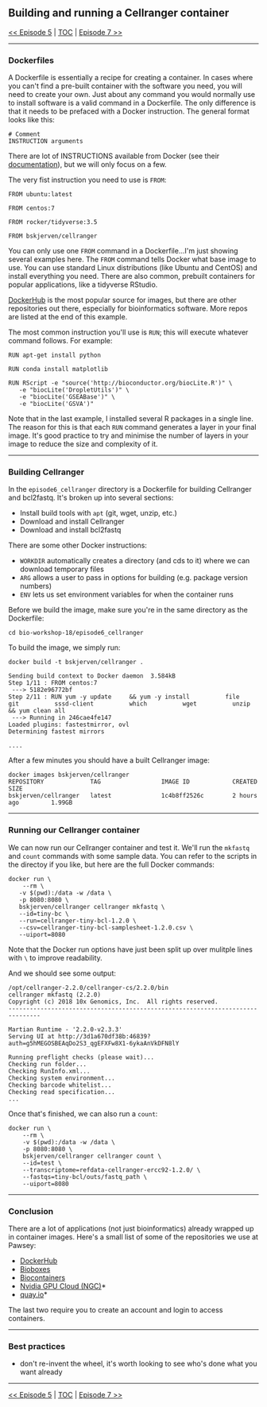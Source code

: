 ## Building and running a Cellranger container

 [\<\< Episode 5](https://github.com/PawseySC/bio-workshop-18/blob/master/5.blast.md)
 | [TOC](https://github.com/PawseySC/bio-workshop-18/blob/master/README.md) |
 [Episode 7 \>\>](https://github.com/PawseySC/bio-workshop-18/blob/master/7.rstudio_build.md)
______


### Dockerfiles ###

A Dockerfile is essentially a recipe for creating a container.  In cases where you can't find a pre-built container with the software you need, you will need to create your own.  Just about any command you would normally use to install software is a valid command in a Dockerfile.  The only difference is that it needs to be prefaced with a Docker instruction.  The general format looks like this:

```
# Comment
INSTRUCTION arguments
```
There are lot of INSTRUCTIONS available from Docker (see their [documentation](https://docs.docker.com/engine/reference/builder/#usage)), but we will only focus on a few.  

The very fist instruction you need to use is `FROM`:

```
FROM ubuntu:latest

FROM centos:7

FROM rocker/tidyverse:3.5

FROM bskjerven/cellranger
```

You can only use one `FROM` command in a Dockerfile...I'm just showing several examples here.  The `FROM` command tells Docker what base image to use.  You can use standard Linux distributions (like Ubuntu and CentOS) and install everything you need.  There are also common, prebuilt containers for popular applications, like a tidyverse RStudio.

[DockerHub](hub.docker.com) is the most popular source for images, but there are other repositories out there, especially for bioinformatics software.  More repos are listed at the end of this example.

The most common instruction you'll use is `RUN`; this will execute whatever command follows.  For example:

```
RUN apt-get install python

RUN conda install matplotlib

RUN RScript -e "source('http://bioconductor.org/biocLite.R')" \
   -e "biocLite('DropletUtils')" \
   -e "biocLite('GSEABase')" \
   -e "biocLite('GSVA')"
```

Note that in the last example, I installed several R packages in a single line.  The reason for this is that each `RUN` command generates a layer in your final image.  It's good practice to try and minimise the number of layers in your image to reduce the size and complexity of it.


---
### Building Cellranger

In the `episode6_cellranger` directory is a Dockerfile for building Cellranger and bcl2fastq.  It's broken up into several sections:

* Install build tools with `apt` (git, wget, unzip, etc.)
* Download and install Cellranger
* Download and install bcl2fastq

There are some other Docker instructions:

* `WORKDIR` automatically creates a directory (and cds to it) where we can download temporary files
* `ARG` allows a user to pass in options for building (e.g. package version numbers)
* `ENV` lets us set environment variables for when the container runs

Before we build the image, make sure you're in the same directory as the Dockerfile:

```
cd bio-workshop-18/episode6_cellranger
```

To build the image, we simply run:

```
docker build -t bskjerven/cellranger .

Sending build context to Docker daemon  3.584kB
Step 1/11 : FROM centos:7
 ---> 5182e96772bf
Step 2/11 : RUN yum -y update     && yum -y install          file          git          sssd-client          which          wget          unzip     && yum clean all
 ---> Running in 246cae4fe147
Loaded plugins: fastestmirror, ovl
Determining fastest mirrors

....
```

After a few minutes you should have a built Cellranger image:

```
docker images bskjerven/cellranger
REPOSITORY             TAG                 IMAGE ID            CREATED             SIZE
bskjerven/cellranger   latest              1c4b8ff2526c        2 hours ago         1.99GB
```

---
### Running our Cellranger container ###

We can now run our Cellranger container and test it.  We'll run the `mkfastq` and `count` commands with some sample data.  You can refer to the scripts in the directoy if you like, but here are the full Docker commands:

```
docker run \
	--rm \
   -v $(pwd):/data -w /data \
   -p 8080:8080 \
   bskjerven/cellranger cellranger mkfastq \
   --id=tiny-bc \
   --run=cellranger-tiny-bcl-1.2.0 \
   --csv=cellranger-tiny-bcl-samplesheet-1.2.0.csv \
   --uiport=8080
```
Note that the Docker run options have just been split up over mulitple lines with `\` to improve readability.


And we should see some output:   

```
/opt/cellranger-2.2.0/cellranger-cs/2.2.0/bin
cellranger mkfastq (2.2.0)
Copyright (c) 2018 10x Genomics, Inc.  All rights reserved.
-------------------------------------------------------------------------------

Martian Runtime - '2.2.0-v2.3.3'
Serving UI at http://3d1a670df38b:46839?auth=g5hMEGOSBEAqDo2S3_qgEFXFw8X1-6ykaAnVkDFN8lY

Running preflight checks (please wait)...
Checking run folder...
Checking RunInfo.xml...
Checking system environment...
Checking barcode whitelist...
Checking read specification...
...
```

Once that's finished, we can also run a `count`:

```
docker run \
	--rm \
	-v $(pwd):/data -w /data \
	-p 8080:8080 \
	bskjerven/cellranger cellranger count \
	--id=test \
	--transcriptome=refdata-cellranger-ercc92-1.2.0/ \
	--fastqs=tiny-bcl/outs/fastq_path \
	--uiport=8080
```


---
### Conclusion ###
There are a lot of applications (not just bioinformatics) already wrapped up in container images.  Here's a small list of some of the repositories we use at Pawsey:

* [DockerHub](hub.docker.com)
* [Bioboxes](bioboxes.org)
* [Biocontainers](biocontainers.pro)
* [Nvidia GPU Cloud (NGC)](ngc.nvidia.com)*
* [quay.io](quay.io)*

The last two require you to create an account and login to access containers.


---
### Best practices ###

- don't re-invent the wheel, it's worth looking to see who's done what you want already


______
 [\<\< Episode 5](https://github.com/PawseySC/bio-workshop-18/blob/master/5.blast.md)
 | [TOC](https://github.com/PawseySC/bio-workshop-18/blob/master/README.md) |
 [Episode 7 \>\>](https://github.com/PawseySC/bio-workshop-18/blob/master/7.rstudio_build.md)

